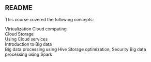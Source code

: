 ## README

This course covered the following concepts:

Virtualization
Cloud computing  
Cloud Storage  
Using Cloud services  
Introduction to Big data  
Big data processing using Hive
Storage optimization, Security
Big data processing using Spark

